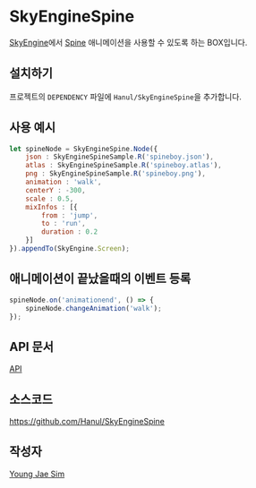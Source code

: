 # SkyEngineSpine
[SkyEngine](http://skyengine.uppercase.io/)에서 [Spine](http://ko.esotericsoftware.com/) 애니메이션을 사용할 수 있도록 하는 BOX입니다.

## 설치하기
프로젝트의 `DEPENDENCY` 파일에 `Hanul/SkyEngineSpine`을 추가합니다.

## 사용 예시
```javascript
let spineNode = SkyEngineSpine.Node({
	json : SkyEngineSpineSample.R('spineboy.json'),
	atlas : SkyEngineSpineSample.R('spineboy.atlas'),
	png : SkyEngineSpineSample.R('spineboy.png'),
	animation : 'walk',
	centerY : -300,
	scale : 0.5,
	mixInfos : [{
		from : 'jump',
		to : 'run',
		duration : 0.2
	}]
}).appendTo(SkyEngine.Screen);
```

## 애니메이션이 끝났을때의 이벤트 등록
```javascript
spineNode.on('animationend', () => {
	spineNode.changeAnimation('walk');
});
```

## API 문서
[API](API/README.md)

## 소스코드
https://github.com/Hanul/SkyEngineSpine

## 작성자
[Young Jae Sim](https://github.com/Hanul)